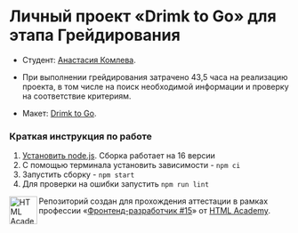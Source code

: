 # Личный проект «Drimk to Go» для этапа Грейдирования

* Студент: [Анастасия Комлева](https://up.htmlacademy.ru/javascript/28/user/2172939).

* При выполнении грейдирования затрачено 43,5 часа на реализацию проекта, в том числе на поиск необходимой информации и проверку на соответствие критериям.

* Макет: [Drimk to Go](https://www.figma.com/file/X42O3DM1W8mI6TBNm5gV13/%D0%A4%D1%80%D0%BE%D0%BD%D1%82%D0%B5%D0%BD%D0%B4-%D0%93%D1%80%D0%B5%D0%B9%D0%B4%D0%B8%D1%80%D0%BE%D0%B2%D0%B0%D0%BD%D0%B8%D0%B5---Drink2Go-(Copy)?type=design&node-id=86-11851&mode=design&t=Avp2r16w3asA85JE-0).

### Краткая инструкция по работе

1. [Установить node.js](https://nodejs.org/download/release/latest-v16.x/). Сборка работает на 16 версии
2. С помощью терминала установить зависимости - `npm ci`
3. Запустить сборку - `npm start`
4. Для проверки на ошибки запустить `npm run lint`

<a href="https://htmlacademy.ru/intensive/javascript"><img align="left" width="50" height="50" alt="HTML Academy" src="https://up.htmlacademy.ru/static/img/intensive/javascript/logo-for-github-2.png"></a>

Репозиторий создан для прохождения аттестации в рамках профессии  «[Фронтенд-разработчик #15](https://up.htmlacademy.ru/profession/frontender/15)» от [HTML Academy](https://htmlacademy.ru).
